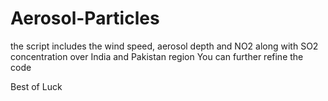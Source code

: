 # Aerosol-Particles
the script includes the wind speed, aerosol depth and NO2 along with SO2 concentration over India and Pakistan region
You can further refine the code

Best of Luck
